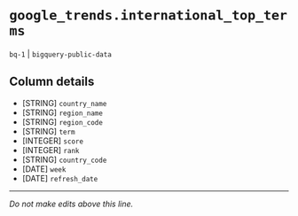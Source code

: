 # `google_trends.international_top_terms`
`bq-1` | `bigquery-public-data`

## Column details
* [STRING]    `country_name`
* [STRING]    `region_name`
* [STRING]    `region_code`
* [STRING]    `term`
* [INTEGER]   `score`
* [INTEGER]   `rank`
* [STRING]    `country_code`
* [DATE]      `week`
* [DATE]      `refresh_date`

-------------------------------------------------------------------------------
*Do not make edits above this line.*
